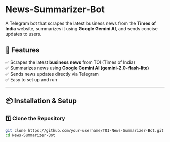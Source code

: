 # News-Summarizer-Bot

A Telegram bot that scrapes the latest business news from the **Times of India** website, summarizes it using **Google Gemini AI**, and sends concise updates to users.  

## 🚀 Features  
✅ Scrapes the latest **business news** from TOI (Times of India)  
✅ Summarizes news using **Google Gemini AI (gemini-2.0-flash-lite)**  
✅ Sends news updates directly via Telegram  
✅ Easy to set up and run  

---

## 📦 Installation & Setup  

### 1️⃣ Clone the Repository  
```bash
git clone https://github.com/your-username/TOI-News-Summarizer-Bot.git
cd News-Summarizer-Bot
